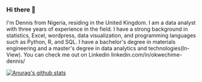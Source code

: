 ### Hi there 👋

I'm Dennis from Nigeria, residing in the United Kingdom. I am a data analyst with three years of experience in the field. I have a strong background in statistics, Excel, wordpress, data visualization, and programming languages such as Python, R, and SQL. I have a bachelor's degree in materials engineering and a master's degree in data analytics and technologies(In-View). You can check me out on Linkedin linkedin.com/in/okwechime-dennis/ 

[![Anurag's github stats](https://github-readme-stats.vercel.app/api?username=dennismain13)](https://github.com/anuraghazra/github-readme-stats)

